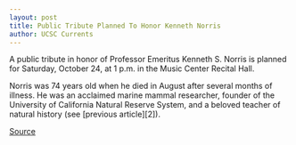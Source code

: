 ```yaml
---
layout: post
title: Public Tribute Planned To Honor Kenneth Norris
author: UCSC Currents
---
```


A public tribute in honor of Professor Emeritus Kenneth S. Norris is planned for Saturday, October 24, at 1 p.m. in the Music Center Recital Hall.

Norris was 74 years old when he died in August after several months of illness. He was an acclaimed marine mammal researcher, founder of the University of California Natural Reserve System, and a beloved teacher of natural history (see [previous article][2]).

[Source](http://www1.ucsc.edu/oncampus/currents/98-99/10-05/norris.htm "Permalink to Public tribute for Kenneth Norris: 10-05-98")
